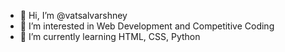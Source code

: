 - 👋 Hi, I’m @vatsalvarshney
- 👀 I’m interested in Web Development and Competitive Coding
- 🌱 I’m currently learning HTML, CSS, Python

<!---
vatsalvarshney/vatsalvarshney is a ✨ special ✨ repository because its `README.md` (this file) appears on your GitHub profile.
You can click the Preview link to take a look at your changes.
--->
